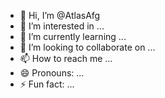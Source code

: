 - 👋 Hi, I’m @AtlasAfg
- 👀 I’m interested in ...
- 🌱 I’m currently learning ...
- 💞️ I’m looking to collaborate on ...
- 📫 How to reach me ...
- 😄 Pronouns: ...
- ⚡ Fun fact: ...

<!---
AtlasAfg/AtlasAfg is a ✨ special ✨ repository because its `README.md` (this file) appears on your GitHub profile.
You can click the Preview link to take a look at your changes.
--->

